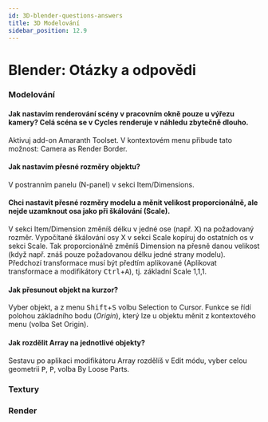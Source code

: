 ```yaml
---
id: 3D-blender-questions-answers
title: 3D Modelování
sidebar_position: 12.9
---
```


# Blender: Otázky a odpovědi

### Modelování

#### Jak nastavím renderování scény v pracovním okně pouze u výřezu kamery? Celá scéna se v Cycles renderuje v náhledu zbytečně dlouho.

Aktivuj add-on Amaranth Toolset. V kontextovém menu přibude tato možnost: Camera as Render Border.

#### Jak nastavím přesné rozměry objektu?
V postranním panelu (N-panel) v sekci Item/Dimensions.

#### Chci nastavit přesné rozměry modelu a měnit velikost proporcionálně, ale nejde uzamknout osa jako při škálování (Scale).

V sekci Item/Dimension změníš délku v jedné ose (např. X) na požadovaný rozměr. Vypočítané škálování osy X v sekci Scale kopíruj do ostatních os v sekci Scale. Tak proporcionálně změníš Dimension na přesně danou velikost (když např. znáš pouze požadovanou délku jedné strany modelu). Předchozí transformace musí být předtím aplikované (Aplikovat transformace a modifikátory <kbd>Ctrl</kbd>+<kbd>A</kbd>), tj. základní Scale 1,1,1.   

#### Jak přesunout objekt na kurzor?

Vyber objekt, a z menu <kbd>Shift</kbd>+<kbd>S</kbd> volbu Selection to Cursor. Funkce se řídí polohou základního bodu (*Origin*), který lze u objektu měnit z kontextového menu (volba Set Origin).

#### Jak rozdělit Array na jednotlivé objekty?

Sestavu po aplikaci modifikátoru Array rozdělíš v Edit módu, vyber celou geometrii <kbd>P</kbd>, <kbd>P</kbd>, volba By Loose Parts.




### Textury
### Render
